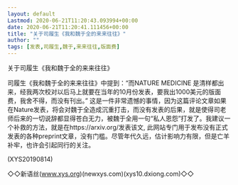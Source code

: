 ```yaml
---
layout: default
Lastmod: 2020-06-21T11:20:43.093994+00:00
date: 2020-06-21T11:20:41.111456+00:00
title: "关于司履生《我和魏于全的来来往往》"
author: ""
tags: [发表,司履生,魏于,来来往往,版面费]
---
```


关于司履生《我和魏于全的来来往往》

司履生《我和魏于全的来来往往》中提到：“而NATURE MEDICINE 是清样都出来，经我两次校对以后马上就要在当年的10月份发表，要我出1000美元的版面费，我舍不得，而没有刊出。” 这是一件非常遗憾的事情，因为这篇评论文章如果在Nature发表，将会对魏于全造成沉重打击，而没有发表的后果，就是使得司老师后来的一切说辞都显得苍白无力，被魏于全用一句“私人恩怨”打发了。我建议一个补救的方法，就是在https://arxiv.org/发表该文, 此网站专门用于发布没有正式发表的各种preprint文章，没有门槛。尽管年代久远，估计影响力有限，但是亡羊补牢，也许会引起同行的关注。

(XYS20190814)

◇◇新语丝(www.xys.org)(newxys.com)(xys10.dxiong.com)◇◇

